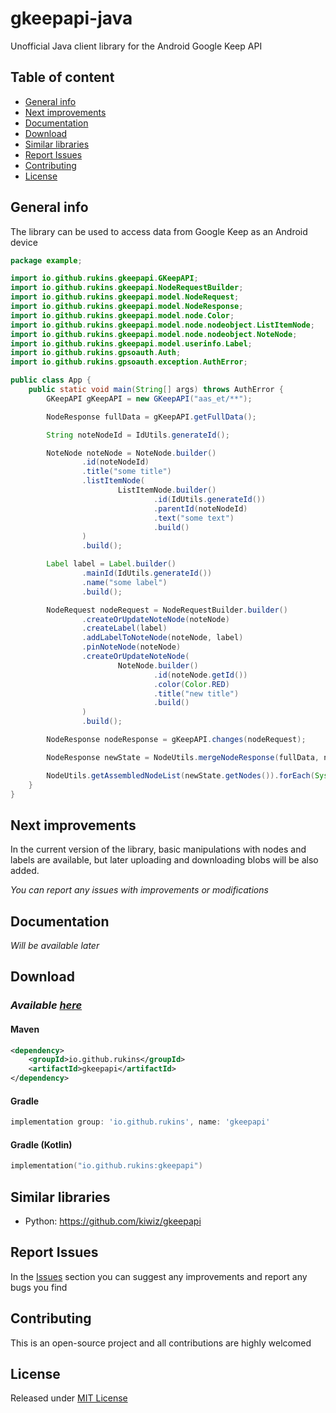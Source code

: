 # gkeepapi-java
Unofficial Java client library for the Android Google Keep API

## Table of content
- [General info](#general-info)
- [Next improvements](#next-improvements)
- [Documentation](#documentation)
- [Download](#download)
- [Similar libraries](#similar-libraries)
- [Report Issues](#report-issues)
- [Contributing](#contributing)
- [License](#license)

## General info
The library can be used to access data from Google Keep as an Android device

```java
package example;

import io.github.rukins.gkeepapi.GKeepAPI;
import io.github.rukins.gkeepapi.NodeRequestBuilder;
import io.github.rukins.gkeepapi.model.NodeRequest;
import io.github.rukins.gkeepapi.model.NodeResponse;
import io.github.rukins.gkeepapi.model.node.Color;
import io.github.rukins.gkeepapi.model.node.nodeobject.ListItemNode;
import io.github.rukins.gkeepapi.model.node.nodeobject.NoteNode;
import io.github.rukins.gkeepapi.model.userinfo.Label;
import io.github.rukins.gpsoauth.Auth;
import io.github.rukins.gpsoauth.exception.AuthError;

public class App {
    public static void main(String[] args) throws AuthError {
        GKeepAPI gKeepAPI = new GKeepAPI("aas_et/**");

        NodeResponse fullData = gKeepAPI.getFullData();

        String noteNodeId = IdUtils.generateId();

        NoteNode noteNode = NoteNode.builder()
                .id(noteNodeId)
                .title("some title")
                .listItemNode(
                        ListItemNode.builder()
                                .id(IdUtils.generateId())
                                .parentId(noteNodeId)
                                .text("some text")
                                .build()
                )
                .build();

        Label label = Label.builder()
                .mainId(IdUtils.generateId())
                .name("some label")
                .build();

        NodeRequest nodeRequest = NodeRequestBuilder.builder()
                .createOrUpdateNoteNode(noteNode)
                .createLabel(label)
                .addLabelToNoteNode(noteNode, label)
                .pinNoteNode(noteNode)
                .createOrUpdateNoteNode(
                        NoteNode.builder()
                                .id(noteNode.getId())
                                .color(Color.RED)
                                .title("new title")
                                .build()
                )
                .build();

        NodeResponse nodeResponse = gKeepAPI.changes(nodeRequest);

        NodeResponse newState = NodeUtils.mergeNodeResponse(fullData, nodeResponse);

        NodeUtils.getAssembledNodeList(newState.getNodes()).forEach(System.out::println);
    }
}
```

## Next improvements
In the current version of the library, basic manipulations with nodes and labels are available, 
but later uploading and downloading blobs will be also added.

*You can report any issues with improvements or modifications*

## Documentation
*Will be available later*

## Download
### *Available [here](https://mvnrepository.com/artifact/io.github.rukins/gkeepapi)*
#### Maven
```xml
<dependency>
    <groupId>io.github.rukins</groupId>
    <artifactId>gkeepapi</artifactId>
</dependency>
```
#### Gradle
```groovy
implementation group: 'io.github.rukins', name: 'gkeepapi'
```
#### Gradle (Kotlin)
```kotlin
implementation("io.github.rukins:gkeepapi")
```

## Similar libraries
- Python: https://github.com/kiwiz/gkeepapi

## Report Issues
In the [Issues](https://github.com/rukins/gkeepapi-java/issues) section you can suggest any improvements and report any bugs you find

## Contributing
This is an open-source project and all contributions are highly welcomed

## License
Released under [MIT License](LICENSE)